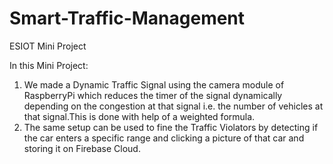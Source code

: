 # Smart-Traffic-Management
ESIOT Mini Project

In this Mini Project:
1. We made a Dynamic Traffic Signal using the camera module of RaspberryPi which reduces the timer of the signal dynamically depending on the congestion at that signal i.e. the number of vehicles at that signal.This is done with help of a weighted formula.
2. The same setup can be used to fine the Traffic Violators by detecting if the car enters a specific range and clicking a picture of that car and storing it on Firebase Cloud.
